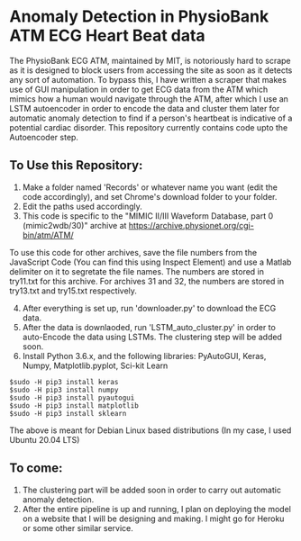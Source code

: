 # Anomaly Detection in PhysioBank ATM ECG Heart Beat data

The PhysioBank ECG ATM, maintained by MIT, is notoriously hard to scrape as it is designed to block users from accessing the site as soon as it detects any sort of automation. 
To bypass this, I have written a scraper that makes use of GUI manipulation in order to get ECG data from the ATM which mimics how a human would navigate through the ATM, after which I use an LSTM autoencoder in order to encode the data and cluster them later for automatic anomaly detection to find if a person's heartbeat is indicative of a potential cardiac disorder. 
This repository currently contains code upto the Autoencoder step.


## To Use this Repository:
1. Make a folder named 'Records' or whatever name you want (edit the code accordingly), and set Chrome's download folder to your folder.
2. Edit the paths used accordingly.
3. This code is specific to the "MIMIC II/III Waveform Database, part 0 (mimic2wdb/30)" archive at https://archive.physionet.org/cgi-bin/atm/ATM/

To use this code for other archives, save the file numbers from the JavaScript Code (You can find this using Inspect Element) and use a Matlab delimiter on it to segretate the file names. The numbers are stored in try11.txt for this archive. For archives 31 and 32, the numbers are stored in try13.txt and try15.txt respectively.

4. After everything is set up, run 'downloader.py' to download the ECG data.
5. After the data is downlaoded, run 'LSTM_auto_cluster.py' in order to auto-Encode the data using LSTMs. The clustering step will be added soon. 
6. Install Python 3.6.x, and the following libraries: PyAutoGUI, Keras, Numpy, Matplotlib.pyplot, Sci-kit Learn

`$sudo -H pip3 install keras`\
`$sudo -H pip3 install numpy`\
`$sudo -H pip3 install pyautogui`\
`$sudo -H pip3 install matplotlib`\
`$sudo -H pip3 install sklearn`

The above is meant for Debian Linux based distributions (In my case, I used Ubuntu 20.04 LTS)
## To come:
1. The clustering part will be added soon in order to carry out automatic anomaly detection.
2. After the entire pipeline is up and running, I plan on deploying the model on a website that I will be designing and making. I might go for Heroku or some other similar service.